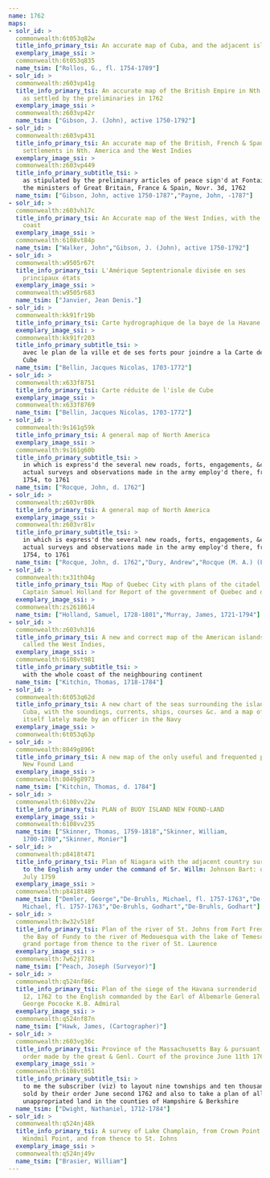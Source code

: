 ```yaml
---
name: 1762
maps:
- solr_id: > 
  commonwealth:6t053q82w
  title_info_primary_tsi: An accurate map of Cuba, and the adjacent islands
  exemplary_image_ssi: > 
  commonwealth:6t053q835
  name_tsim: ["Rollos, G., fl. 1754-1789"]
- solr_id: > 
  commonwealth:z603vp41g
  title_info_primary_tsi: An accurate map of the British Empire in Nth. America
    as settled by the preliminaries in 1762
  exemplary_image_ssi: > 
  commonwealth:z603vp42r
  name_tsim: ["Gibson, J. (John), active 1750-1792"]
- solr_id: > 
  commonwealth:z603vp431
  title_info_primary_tsi: An accurate map of the British, French & Spanish
    settlements in Nth. America and the West Indies
  exemplary_image_ssi: > 
  commonwealth:z603vp449
  title_info_primary_subtitle_tsi: > 
    as stipulated by the preliminary articles of peace sign'd at Fontainebleau by
    the ministers of Great Britain, France & Spain, Novr. 3d, 1762
  name_tsim: ["Gibson, John, active 1750-1787","Payne, John, -1787"]
- solr_id: > 
  commonwealth:z603vh17c
  title_info_primary_tsi: An Accurate map of the West Indies, with the adjacent
    coast
  exemplary_image_ssi: > 
  commonwealth:6108vt84p
  name_tsim: ["Walker, John","Gibson, J. (John), active 1750-1792"]
- solr_id: > 
  commonwealth:w9505r67t
  title_info_primary_tsi: L'Amérique Septentrionale divisée en ses
    principaux états
  exemplary_image_ssi: > 
  commonwealth:w9505r683
  name_tsim: ["Janvier, Jean Denis."]
- solr_id: > 
  commonwealth:kk91fr19b
  title_info_primary_tsi: Carte hydrographique de la baye de la Havane
  exemplary_image_ssi: > 
  commonwealth:kk91fr203
  title_info_primary_subtitle_tsi: > 
    avec le plan de la ville et de ses forts pour joindre a la Carte de l'isle de
    Cube
  name_tsim: ["Bellin, Jacques Nicolas, 1703-1772"]
- solr_id: > 
  commonwealth:x633f8751
  title_info_primary_tsi: Carte réduite de l'isle de Cube
  exemplary_image_ssi: > 
  commonwealth:x633f8769
  name_tsim: ["Bellin, Jacques Nicolas, 1703-1772"]
- solr_id: > 
  commonwealth:9s161g59k
  title_info_primary_tsi: A general map of North America
  exemplary_image_ssi: > 
  commonwealth:9s161g60b
  title_info_primary_subtitle_tsi: > 
    in which is express'd the several new roads, forts, engagements, &c, taken from
    actual surveys and observations made in the army employ'd there, from the years
    1754, to 1761
  name_tsim: ["Rocque, John, d. 1762"]
- solr_id: > 
  commonwealth:z603vr80k
  title_info_primary_tsi: A general map of North America
  exemplary_image_ssi: > 
  commonwealth:z603vr81v
  title_info_primary_subtitle_tsi: > 
    in which is express'd the several new roads, forts, engagements, &c, taken from
    actual surveys and observations made in the army employ'd there, from the years
    1754, to 1761
  name_tsim: ["Rocque, John, d. 1762","Dury, Andrew","Rocque (M. A.) (Firm)"]
- solr_id: > 
  commonwealth:tx31th04g
  title_info_primary_tsi: Map of Quebec City with plans of the citadel by
    Captain Samuel Holland for Report of the government of Quebec and dependencies
  exemplary_image_ssi: > 
  commonwealth:zs2618614
  name_tsim: ["Holland, Samuel, 1728-1801","Murray, James, 1721-1794"]
- solr_id: > 
  commonwealth:z603vh316
  title_info_primary_tsi: A new and correct map of the American islands, now
    called the West Indies,
  exemplary_image_ssi: > 
  commonwealth:6108vt981
  title_info_primary_subtitle_tsi: > 
    with the whole coast of the neighbouring continent
  name_tsim: ["Kitchin, Thomas, 1718-1784"]
- solr_id: > 
  commonwealth:6t053q62d
  title_info_primary_tsi: A new chart of the seas surrounding the island of
    Cuba, with the soundings, currents, ships, courses &c. and a map of the island
    itself lately made by an officer in the Navy
  exemplary_image_ssi: > 
  commonwealth:6t053q63p
- solr_id: > 
  commonwealth:8049g896t
  title_info_primary_tsi: A new map of the only useful and frequented part of
    New Found Land
  exemplary_image_ssi: > 
  commonwealth:8049g8973
  name_tsim: ["Kitchin, Thomas, d. 1784"]
- solr_id: > 
  commonwealth:6108vv22w
  title_info_primary_tsi: PLAN of BUOY ISLAND NEW FOUND-LAND
  exemplary_image_ssi: > 
  commonwealth:6108vv235
  name_tsim: ["Skinner, Thomas, 1759-1818","Skinner, William,
    1700-1780","Skinner, Monier"]
- solr_id: > 
  commonwealth:p8418t471
  title_info_primary_tsi: Plan of Niagara with the adjacent country surrendered
    to the English army under the command of Sr. Willm: Johnson Bart: on the 25th of
    July 1759
  exemplary_image_ssi: > 
  commonwealth:p8418t489
  name_tsim: ["Demler, George","De-Bruhls, Michael, fl. 1757-1763","De-Bruhls,
    Michael, fl. 1757-1763","De-Bruhls, Godhart","De-Bruhls, Godhart"]
- solr_id: > 
  commonwealth:8w32v518f
  title_info_primary_tsi: Plan of the river of St. Johns from Fort Frederick in
    the Bay of Fundy to the river of Medouesqua with the lake of Temescouata and the
    grand portage from thence to the river of St. Laurence
  exemplary_image_ssi: > 
  commonwealth:7w62j7781
  name_tsim: ["Peach, Joseph (Surveyor)"]
- solr_id: > 
  commonwealth:q524nf86c
  title_info_primary_tsi: Plan of the siege of the Havana surrenderid [sic] Aug.
    12, 1762 to the English commanded by the Earl of Albemarle General and Sir
    George Pococke K.B. Admiral
  exemplary_image_ssi: > 
  commonwealth:q524nf87n
  name_tsim: ["Hawk, James, (Cartographer)"]
- solr_id: > 
  commonwealth:z603vg36c
  title_info_primary_tsi: Province of the Massachusetts Bay & pursuant to an
    order made by the great & Genl. Court of the province June 11th 1762
  exemplary_image_ssi: > 
  commonwealth:6108vt051
  title_info_primary_subtitle_tsi: > 
    to me the subscriber (viz) to layout nine townships and ten thousand acres and
    sold by their order June second 1762 and also to take a plan of all the
    unappropriated land in the counties of Hampshire & Berkshire
  name_tsim: ["Dwight, Nathaniel, 1712-1784"]
- solr_id: > 
  commonwealth:q524nj48k
  title_info_primary_tsi: A survey of Lake Champlain, from Crown Point to
    Windmil Point, and from thence to St. Iohns
  exemplary_image_ssi: > 
  commonwealth:q524nj49v
  name_tsim: ["Brasier, William"]
---
```

